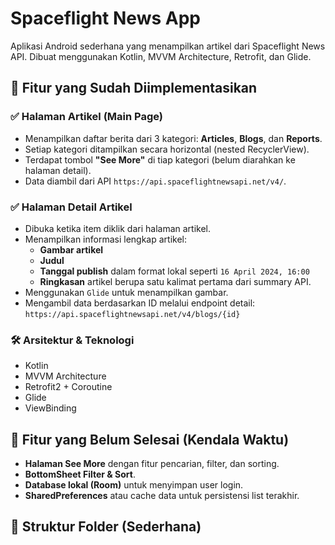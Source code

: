 # Spaceflight News App

Aplikasi Android sederhana yang menampilkan artikel dari Spaceflight News API. Dibuat menggunakan Kotlin, MVVM Architecture, Retrofit, dan Glide.

## 📱 Fitur yang Sudah Diimplementasikan

### ✅ Halaman Artikel (Main Page)
- Menampilkan daftar berita dari 3 kategori: **Articles**, **Blogs**, dan **Reports**.
- Setiap kategori ditampilkan secara horizontal (nested RecyclerView).
- Terdapat tombol **"See More"** di tiap kategori (belum diarahkan ke halaman detail).
- Data diambil dari API `https://api.spaceflightnewsapi.net/v4/`.

### ✅ Halaman Detail Artikel
- Dibuka ketika item diklik dari halaman artikel.
- Menampilkan informasi lengkap artikel:
  - **Gambar artikel**
  - **Judul**
  - **Tanggal publish** dalam format lokal seperti `16 April 2024, 16:00`
  - **Ringkasan** artikel berupa satu kalimat pertama dari summary API.
- Menggunakan `Glide` untuk menampilkan gambar.
- Mengambil data berdasarkan ID melalui endpoint detail:  
  `https://api.spaceflightnewsapi.net/v4/blogs/{id}`

### 🛠️ Arsitektur & Teknologi
- Kotlin
- MVVM Architecture
- Retrofit2 + Coroutine
- Glide
- ViewBinding

## 🚧 Fitur yang Belum Selesai (Kendala Waktu)
- **Halaman See More** dengan fitur pencarian, filter, dan sorting.
- **BottomSheet Filter & Sort**.
- **Database lokal (Room)** untuk menyimpan user login.
- **SharedPreferences** atau cache data untuk persistensi list terakhir.

## 📂 Struktur Folder (Sederhana)
